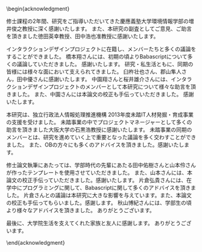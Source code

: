 \begin{acknowledgment}

修士課程の2年間、研究をご指導いただいてきた慶應義塾大学環境情報学部の増井俊之教授に深く感謝いたします。
また、本研究の副査としてご意見、ご助言を頂きました徳田英幸教授、田中浩也准教授に感謝いたします。

インタラクションデザインプロジェクトに在籍し、メンバーたちと多くの議論をすることができました。
橋本翔さんには、初期の頃よりBabascriptについて多くの議論していただきました。
感謝いたします。
研究・私生活ともに、同期の皆様には様々な面において支えられてきました。
臼杵壮也さん、郡山隼人さん，田中優さんに感謝いたします。
中園翔さんと桜井雄介さんには、インタラクションデザインプロジェクトのメンバーとして本研究について様々な助言を頂きました。
また、中園さんには本論文の校正も手伝っていただきました。
感謝いたします。

本研究は、独立行政法人情報処理推進機構 2013年度未踏IT人材発掘・育成事業の支援を受けました。
未踏事業の中でプロジェクトマネージャーとして多くの助言を頂きました大阪大学の石黒浩教授に感謝いたします。
未踏事業の同期のメンバーとは、研究を進めていく上で重要となった議論を多く交わすことができました。
また、OBの方々にも多くのアドバイスを頂きました。感謝いたします。

修士論文執筆にあたっては、学部時代の先輩にあたる田中佑樹さんと山本伶さんが作ったテンプレートを使用させていただきました。
また、山本さんには、本論文の校正手伝っていただきました。感謝いたします。
片倉弘貴さんには、在学中にプログラミングに関して、Babascriptに関して多くのアドバイスを頂きました。
片倉さんとの議論は本研究に大きな影響を与えています。また、本論文の校正も手伝ってもらいました。感謝します。
秋山博紀さんには、学部生の頃より様々なアドバイスを頂きました。
ありがとうございます。

最後に、大学院生活を支えてくれた家族と友人に感謝します。
ありがとうございます。

\end{acknowledgment}
